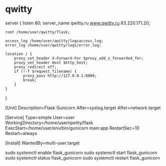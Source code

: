 # qwitty


server {
    listen 80;
    server_name qwitty.ru www.qwitty.ru 83.220.171.20;
 
    root /home/user/qwitty/flask;
 
    access_log /home/user/qwitty/logsaccess.log;
    error_log /home/user/qwitty/logs/error.log;
 
    location / {
        proxy_set_header X-Forward-For $proxy_add_x_forwarded_for;
        proxy_set_header Host $http_host;
        proxy_redirect off;
        if (!-f $request_filename) {
            proxy_pass http://127.0.0.1:8000;
            break;
        }
    }
}


[Unit]
Description=Flask Gunicorn
After=syslog.target
After=network.target

[Service]
Type=simple
User=user
WorkingDirectory=/home/user/qwitty/flask
ExecStart=/home/user/env/bin/gunicorn main:app
RestartSec=10
Restart=always

[Install]
WantedBy=multi-user.target

sudo systemctl enable flask_gunicorn
sudo systemctl start flask_gunicorn
sudo systemctl status flask_gunicorn
sudo systemctl restart flask_gunicorn
